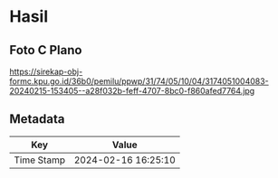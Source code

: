 # Hasil

## Foto C Plano

https://sirekap-obj-formc.kpu.go.id/36b0/pemilu/ppwp/31/74/05/10/04/3174051004083-20240215-153405--a28f032b-feff-4707-8bc0-f860afed7764.jpg


## Metadata

| Key        | Value               |
| ---------- | ------------------- |
| Time Stamp | 2024-02-16 16:25:10 |




